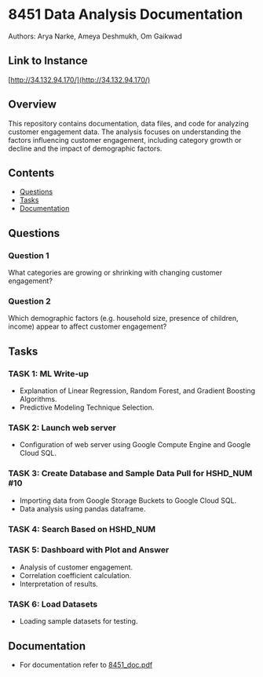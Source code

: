 # 8451 Data Analysis Documentation

Authors: Arya Narke, Ameya Deshmukh, Om Gaikwad
## Link to Instance
[http://34.132.94.170/](http://34.132.94.170/)
## Overview
This repository contains documentation, data files, and code for analyzing customer engagement data. The analysis focuses on understanding the factors influencing customer engagement, including category growth or decline and the impact of demographic factors.

## Contents
- [Questions](#questions)
- [Tasks](#tasks)
- [Documentation](#documentation)

## Questions
### Question 1
What categories are growing or shrinking with changing customer engagement?

### Question 2
Which demographic factors (e.g. household size, presence of children, income) appear to affect customer engagement?

## Tasks
### TASK 1: ML Write-up
- Explanation of Linear Regression, Random Forest, and Gradient Boosting Algorithms.
- Predictive Modeling Technique Selection.

### TASK 2: Launch web server
- Configuration of web server using Google Compute Engine and Google Cloud SQL.

### TASK 3: Create Database and Sample Data Pull for HSHD_NUM #10
- Importing data from Google Storage Buckets to Google Cloud SQL.
- Data analysis using pandas dataframe.

### TASK 4: Search Based on HSHD_NUM

### TASK 5: Dashboard with Plot and Answer
- Analysis of customer engagement.
- Correlation coefficient calculation.
- Interpretation of results.

### TASK 6: Load Datasets
- Loading sample datasets for testing.

## Documentation
- For documentation refer to [8451_doc.pdf](#8451_doc.pdf)
